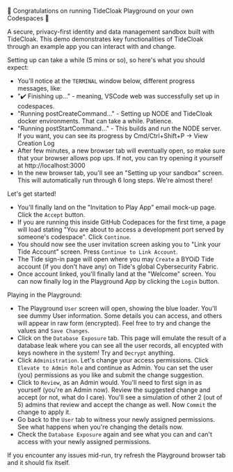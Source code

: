 🍾 Congratulations on running TideCloak Playground on your own Codespaces 🥳

A secure, privacy-first identity and data management sandbox built with TideCloak. This demo demonstrates key functionalities of TideCloak through an example app you can interact with and change.

Setting up can take a while (5 mins or so), so here's what you should expect:

- You'll notice at the `TERMINAL` window below, different progress messages, like:
- "✔️ Finishing up..." - meaning, VSCode web was successfully set up in codespaces.
- "Running postCreateCommand…" - Setting up NODE and TideCloak docker environments. That can take a while. Patience.
- "Running postStartCommand…" - This builds and run the NODE server. If you want, you can see its progress by Cmd/Ctrl+Shift+P -> View Creation Log
- After few minutes, a new browser tab will eventually open, so make sure that your browser allows pop ups. If not, you can try opening it yourself at http://localhost:3000
- In the new browser tab, you'll see an "Setting up your sandbox" screen. This will automatically run through 6 long steps. We're almost there!

Let's get started!

- You'll finally land on the "Invitation to Play App" email mock-up page. Click the `Accept` button.
- If you are running this inside GitHub Codepaces for the first time, a page will load stating "You are about to access a development port served by someone's codespace". Click `Continue`.
- You should now see the user invitation screen asking you to "Link your Tide Account" screen. Press `Continue to Link Account`.
- The Tide sign-in page will open where you may `Create` a BYOiD Tide account (if you don't have any) on Tide's global Cybersecurity Fabric.
- Once account linked, you'll finally land at the "Welcome" screen. You can now finally log in the Playground App by clicking the `Login` button.

Playing in the Playground:

- The Playground `User` screen will open, showing the blue loader. You'll see dummy User information. Some details you can access, and others will appear in raw form (encrypted). Feel free to try and change the values and `Save Changes`.
- Click on the `Database Exposure` tab. This page will emulate the result of a database leak where you can see all the user records, all encypted with keys nowhere in the system! Try and `Decrypt` anything.
- Click `Administration`. Let's change your access permissions. Click `Elevate to Admin Role` and continue as Admin. You can set the user (you) permissions as you like and submit the change suggestion.
- Click to `Review`, as an Admin would. You'll need to first sign in as yourself (you're an Admin now). Review the suggested change and accept (or not, what do I care). You'll see a simulation of other 2 (out of 5) admins that review and accept the change as well. Now `Commit` the change to apply it.
- Go back to the `User` tab to witness your newly assigned permissions. See what happens when you're changing the details now.
- Check the `Database Exposure` again and see what you can and can't access with your newly assigned permissions.

If you encounter any issues mid-run, try refresh the Playground browser tab and it should fix itself.
